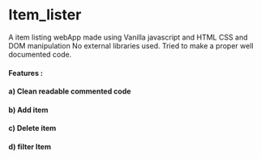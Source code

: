 # Item_lister
A item listing webApp made using Vanilla javascript and HTML CSS
and DOM manipulation
No external libraries used. 
Tried to make a proper well documented code.

#### Features :
#### a) Clean readable commented code
#### b) Add item
#### c) Delete item
#### d) filter Item
